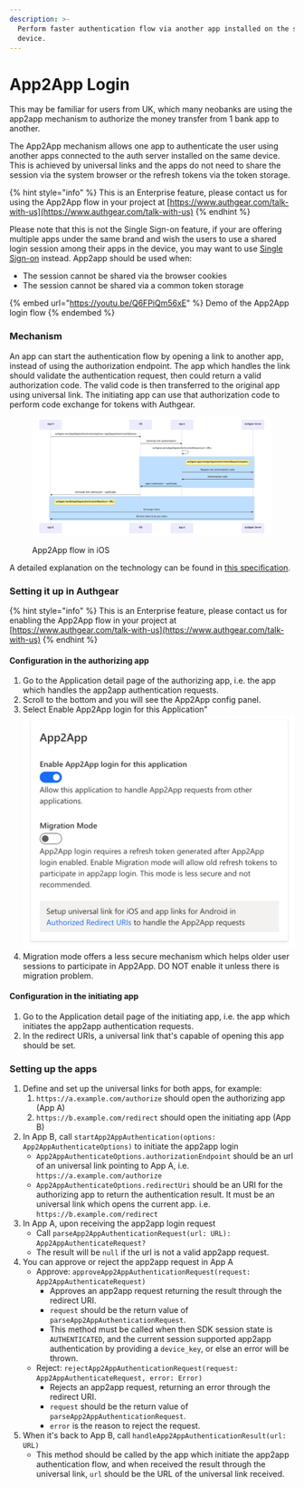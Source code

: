 ```yaml
---
description: >-
  Perform faster authentication flow via another app installed on the same
  device.
---
```


# App2App Login

This may be familiar for users from UK, which many neobanks are using the app2app mechanism to authorize the money transfer from 1 bank app to another.

The App2App mechanism allows one app to authenticate the user using another apps connected to the auth server installed on the same device. This is achieved by universal links and the apps do not need to share the session via the system browser or the refresh tokens via the token storage.

{% hint style="info" %}
This is an Enterprise feature, please contact us for using the App2App flow in your project at [https://www.authgear.com/talk-with-us](https://www.authgear.com/talk-with-us)
{% endhint %}

Please note that this is not the Single Sign-on feature, if your are offering multiple apps under the same brand and wish the users to use a shared login session among their apps in the device, you may want to use [Single Sign-on](./) instead. App2app should be used when:

* The session cannot be shared via the browser cookies
* The session cannot be shared via a common token storage

{% embed url="https://youtu.be/Q6FPiQm56xE" %}
Demo of the App2App login flow
{% endembed %}

### Mechanism

An app can start the authentication flow by opening a link to another app, instead of using the authorization endpoint. The app which handles the link should validate the authentication request, then could return a valid authorization code. The valid code is then transferred to the original app using universal link. The initiating app can use that authorization code to perform code exchange for tokens with Authgear.

<figure><img src="../../.gitbook/assets/image (31).png" alt=""><figcaption><p>App2App flow in iOS</p></figcaption></figure>

A detailed explanation on the technology can be found in [this specification](https://github.com/authgear/authgear-server/blob/main/docs/specs/app2app.md).

### Setting it up in Authgear

{% hint style="info" %}
This is an Enterprise feature, please contact us for enabling the App2App flow in your project at [https://www.authgear.com/talk-with-us](https://www.authgear.com/talk-with-us)
{% endhint %}

#### Configuration in the authorizing app

1. Go to the Application detail page of the authorizing app, i.e. the app which handles the app2app authentication requests.
2. Scroll to the bottom and you will see the App2App config panel.
3. Select Enable App2App login for this Application"\
   <img src="../../.gitbook/assets/image (33).png" alt="" data-size="original">
4. Migration mode offers a less secure mechanism which helps older user sessions to participate in App2App. DO NOT enable it unless there is migration problem.

#### Configuration in the initiating app

1. Go to the Application detail page of the initiating app, i.e. the app which initiates the app2app authentication requests.
2. In the redirect URIs, a universal link that's capable of opening this app should be set.

### Setting up the apps

1. Define and set up the universal links for both apps, for example:
   1. `https://a.example.com/authorize` should open the authorizing app (App A)
   2. `https://b.example.com/redirect` should open the initiating app (App B)
2. In App B, call `startApp2AppAuthentication(options: App2AppAuthenticateOptions)` to initiate the app2app login
   * `App2AppAuthenticateOptions.authorizationEndpoint` should be an url of an universal link pointing to App A, i.e. `https://a.example.com/authorize`
   * `App2AppAuthenticateOptions.redirectUri` should be an URI for the authorizing app to return the authentication result. It must be an universal link which opens the current app. i.e. `https://b.example.com/redirect`
3. In App A, upon receiving the app2app login request
   * Call `parseApp2AppAuthenticationRequest(url: URL): App2AppAuthenticateRequest?`
   * The result will be `null` if the url is not a valid app2app request.
4. You can approve or reject the app2app request in App A
   * Approve: `approveApp2AppAuthenticationRequest(request: App2AppAuthenticateRequest)`
     * Approves an app2app request returning the result through the redirect URI.
     * `request` should be the return value of `parseApp2AppAuthenticationRequest`.
     * This method must be called when then SDK session state is `AUTHENTICATED`, and the current session supported app2app authentication by providing a `device_key`, or else an error will be thrown.
   * Reject: `rejectApp2AppAuthenticationRequest(request: App2AppAuthenticateRequest, error: Error)`
     * Rejects an app2app request, returning an error through the redirect URI.
     * `request` should be the return value of `parseApp2AppAuthenticationRequest`.
     * `error` is the reason to reject the request.
5. When it's back to App B, call `handleApp2AppAuthenticationResult(url: URL)`
   * This method should be called by the app which initiate the app2app authentication flow, and when received the result through the universal link, `url` should be the URL of the universal link received.
